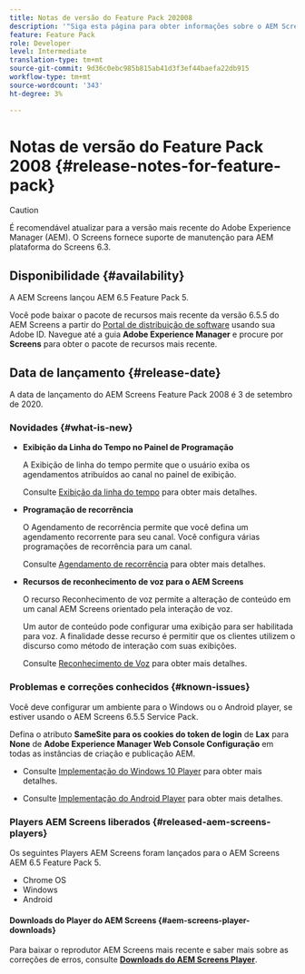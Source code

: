 ```yaml
---
title: Notas de versão do Feature Pack 202008
description: '"Siga esta página para obter informações sobre o AEM Screens Feature Pack 2008 lançado em 3 de setembro de 2020."'
feature: Feature Pack
role: Developer
level: Intermediate
translation-type: tm+mt
source-git-commit: 9d36c0ebc985b815ab41d3f3ef44baefa22db915
workflow-type: tm+mt
source-wordcount: '343'
ht-degree: 3%

---
```



# Notas de versão do Feature Pack 2008 {#release-notes-for-feature-pack}

>[!CAUTION]
>
>É recomendável atualizar para a versão mais recente do Adobe Experience Manager (AEM). O Screens fornece suporte de manutenção para AEM plataforma do Screens 6.3.

## Disponibilidade {#availability}

A AEM Screens lançou AEM 6.5 Feature Pack 5.

Você pode baixar o pacote de recursos mais recente da versão 6.5.5 do AEM Screens a partir do [Portal de distribuição de software](https://experience.adobe.com/#/downloads/content/software-distribution/en/aem.html) usando sua Adobe ID. Navegue até a guia **Adobe Experience Manager** e procure por **Screens** para obter o pacote de recursos mais recente.

## Data de lançamento {#release-date}

A data de lançamento do AEM Screens Feature Pack 2008 é 3 de setembro de 2020.

### Novidades {#what-is-new}

* **Exibição da Linha do Tempo no Painel de Programação**

   A Exibição de linha do tempo permite que o usuário exiba os agendamentos atribuídos ao canal no painel de exibição.

   Consulte [Exibição da linha do tempo](/help/user-guide/channel-assignment-latest-fp.md#timeline-view) para obter mais detalhes.

* **Programação de recorrência**

   O Agendamento de recorrência permite que você defina um agendamento recorrente para seu canal. Você configura várias programações de recorrência para um canal.

   Consulte [Agendamento de recorrência](/help/user-guide/channel-assignment-latest-fp.md#recurrence-schedule) para obter mais detalhes.

* **Recursos de reconhecimento de voz para o AEM Screens**

   O recurso Reconhecimento de voz permite a alteração de conteúdo em um canal AEM Screens orientado pela interação de voz.

   Um autor de conteúdo pode configurar uma exibição para ser habilitada para voz. A finalidade desse recurso é permitir que os clientes utilizem o discurso como método de interação com suas exibições.

   Consulte [Reconhecimento de Voz](voice-recognition.md) para obter mais detalhes.

### Problemas e correções conhecidos {#known-issues}

Você deve configurar um ambiente para o Windows ou o Android player, se estiver usando o AEM Screens 6.5.5 Service Pack.

Defina o atributo **SameSite para os cookies do token de login** de **Lax** para **None** de **Adobe Experience Manager Web Console
Configuração** em todas as instâncias de criação e publicação AEM.

* Consulte [Implementação do Windows 10 Player](implementing-windows-player.md#fp-environment-setup) para obter mais detalhes.

* Consulte [Implementação do Android Player](implementing-android-player.md#fp-environment-setup) para obter mais detalhes.

### Players AEM Screens liberados {#released-aem-screens-players}

Os seguintes Players AEM Screens foram lançados para o AEM Screens AEM 6.5 Feature Pack 5.

* Chrome OS
* Windows
* Android

#### Downloads do Player do AEM Screens {#aem-screens-player-downloads}

Para baixar o reprodutor AEM Screens mais recente e saber mais sobre as correções de erros, consulte **[Downloads do AEM Screens Player](https://download.macromedia.com/screens/index.html)**.
